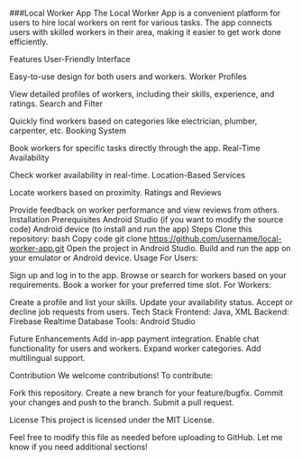 ###Local Worker App
The Local Worker App is a convenient platform for users to hire local workers on rent for various tasks. The app connects users with skilled workers in their area, making it easier to get work done efficiently.

Features
User-Friendly Interface

Easy-to-use design for both users and workers.
Worker Profiles

View detailed profiles of workers, including their skills, experience, and ratings.
Search and Filter

Quickly find workers based on categories like electrician, plumber, carpenter, etc.
Booking System

Book workers for specific tasks directly through the app.
Real-Time Availability

Check worker availability in real-time.
Location-Based Services

Locate workers based on proximity.
Ratings and Reviews

Provide feedback on worker performance and view reviews from others.
Installation
Prerequisites
Android Studio (if you want to modify the source code)
Android device (to install and run the app)
Steps
Clone this repository:
bash
Copy code
git clone https://github.com/username/local-worker-app.git
Open the project in Android Studio.
Build and run the app on your emulator or Android device.
Usage
For Users:

Sign up and log in to the app.
Browse or search for workers based on your requirements.
Book a worker for your preferred time slot.
For Workers:

Create a profile and list your skills.
Update your availability status.
Accept or decline job requests from users.
Tech Stack
Frontend: Java, XML
Backend: Firebase Realtime Database
Tools: Android Studio

Future Enhancements
Add in-app payment integration.
Enable chat functionality for users and workers.
Expand worker categories.
Add multilingual support.

Contribution
We welcome contributions! To contribute:

Fork this repository.
Create a new branch for your feature/bugfix.
Commit your changes and push to the branch.
Submit a pull request.

License
This project is licensed under the MIT License.

Feel free to modify this file as needed before uploading to GitHub. Let me know if you need additional sections!
